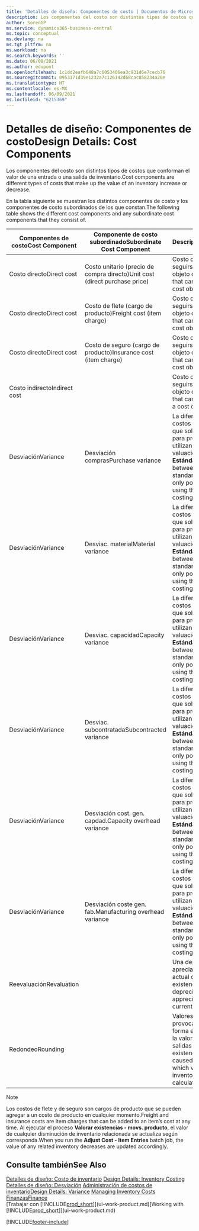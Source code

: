 ```yaml
---
title: 'Detalles de diseño: Componentes de costo | Documentos de Microsoft'
description: Los componentes del costo son distintos tipos de costos que conforman el valor de una entrada o una salida de inventario.
author: SorenGP
ms.service: dynamics365-business-central
ms.topic: conceptual
ms.devlang: na
ms.tgt_pltfrm: na
ms.workload: na
ms.search.keywords: ''
ms.date: 06/08/2021
ms.author: edupont
ms.openlocfilehash: 1c1dd2eafb648a7c6053406ea3c931d6e7cecb76
ms.sourcegitcommit: 0953171d39e1232a7c126142d68cac858234a20e
ms.translationtype: HT
ms.contentlocale: es-MX
ms.lasthandoff: 06/09/2021
ms.locfileid: "6215369"
---
```

# <a name="design-details-cost-components"></a><span data-ttu-id="a5166-103">Detalles de diseño: Componentes de costo</span><span class="sxs-lookup"><span data-stu-id="a5166-103">Design Details: Cost Components</span></span>
<span data-ttu-id="a5166-104">Los componentes del costo son distintos tipos de costos que conforman el valor de una entrada o una salida de inventario.</span><span class="sxs-lookup"><span data-stu-id="a5166-104">Cost components are different types of costs that make up the value of an inventory increase or decrease.</span></span>  

 <span data-ttu-id="a5166-105">En la tabla siguiente se muestran los distintos componentes de costo y los componentes de costo subordinados de los que constan.</span><span class="sxs-lookup"><span data-stu-id="a5166-105">The following table shows the different cost components and any subordinate cost components that they consist of.</span></span>  

|<span data-ttu-id="a5166-106">Componentes de costo</span><span class="sxs-lookup"><span data-stu-id="a5166-106">Cost Component</span></span>|<span data-ttu-id="a5166-107">Componente de costo subordinado</span><span class="sxs-lookup"><span data-stu-id="a5166-107">Subordinate Cost Component</span></span>|<span data-ttu-id="a5166-108">Descripción</span><span class="sxs-lookup"><span data-stu-id="a5166-108">Description</span></span>|  
|--------------------|--------------------------------|---------------------------------------|  
|<span data-ttu-id="a5166-109">Costo directo</span><span class="sxs-lookup"><span data-stu-id="a5166-109">Direct cost</span></span>|<span data-ttu-id="a5166-110">Costo unitario (precio de compra directo)</span><span class="sxs-lookup"><span data-stu-id="a5166-110">Unit cost (direct purchase price)</span></span>|<span data-ttu-id="a5166-111">Costo que puede seguirse hasta un objeto de costo.</span><span class="sxs-lookup"><span data-stu-id="a5166-111">Cost that can be traced to a cost object.</span></span>|  
|<span data-ttu-id="a5166-112">Costo directo</span><span class="sxs-lookup"><span data-stu-id="a5166-112">Direct cost</span></span>|<span data-ttu-id="a5166-113">Costo de flete (cargo de producto)</span><span class="sxs-lookup"><span data-stu-id="a5166-113">Freight cost (item charge)</span></span>|<span data-ttu-id="a5166-114">Costo que puede seguirse hasta un objeto de costo.</span><span class="sxs-lookup"><span data-stu-id="a5166-114">Cost that can be traced to a cost object.</span></span>|  
|<span data-ttu-id="a5166-115">Costo directo</span><span class="sxs-lookup"><span data-stu-id="a5166-115">Direct cost</span></span>|<span data-ttu-id="a5166-116">Costo de seguro (cargo de producto)</span><span class="sxs-lookup"><span data-stu-id="a5166-116">Insurance cost (item charge)</span></span>|<span data-ttu-id="a5166-117">Costo que puede seguirse hasta un objeto de costo.</span><span class="sxs-lookup"><span data-stu-id="a5166-117">Cost that can be traced to a cost object.</span></span>|  
|<span data-ttu-id="a5166-118">Costo indirecto</span><span class="sxs-lookup"><span data-stu-id="a5166-118">Indirect cost</span></span>||<span data-ttu-id="a5166-119">Costo que no puede seguirse hasta un objeto de costo.</span><span class="sxs-lookup"><span data-stu-id="a5166-119">Cost that cannot be traced to a cost object.</span></span>|  
|<span data-ttu-id="a5166-120">Desviación</span><span class="sxs-lookup"><span data-stu-id="a5166-120">Variance</span></span>|<span data-ttu-id="a5166-121">Desviación compras</span><span class="sxs-lookup"><span data-stu-id="a5166-121">Purchase variance</span></span>|<span data-ttu-id="a5166-122">La diferencia entre los costos estándar y real, que solo se registra para productos que utilizan el método de valuación de inventarios **Estándar**.</span><span class="sxs-lookup"><span data-stu-id="a5166-122">The difference between actual and standard costs, which is only posted for items using the **Standard** costing method.</span></span>|  
|<span data-ttu-id="a5166-123">Desviación</span><span class="sxs-lookup"><span data-stu-id="a5166-123">Variance</span></span>|<span data-ttu-id="a5166-124">Desviac. material</span><span class="sxs-lookup"><span data-stu-id="a5166-124">Material variance</span></span>|<span data-ttu-id="a5166-125">La diferencia entre los costos estándar y real, que solo se registra para productos que utilizan el método de valuación de inventarios **Estándar**.</span><span class="sxs-lookup"><span data-stu-id="a5166-125">The difference between actual and standard costs, which is only posted for items using the **Standard** costing method.</span></span>|  
|<span data-ttu-id="a5166-126">Desviación</span><span class="sxs-lookup"><span data-stu-id="a5166-126">Variance</span></span>|<span data-ttu-id="a5166-127">Desviac. capacidad</span><span class="sxs-lookup"><span data-stu-id="a5166-127">Capacity variance</span></span>|<span data-ttu-id="a5166-128">La diferencia entre los costos estándar y real, que solo se registra para productos que utilizan el método de valuación de inventarios **Estándar**.</span><span class="sxs-lookup"><span data-stu-id="a5166-128">The difference between actual and standard costs, which is only posted for items using the **Standard** costing method.</span></span>|  
|<span data-ttu-id="a5166-129">Desviación</span><span class="sxs-lookup"><span data-stu-id="a5166-129">Variance</span></span>|<span data-ttu-id="a5166-130">Desviac. subcontratada</span><span class="sxs-lookup"><span data-stu-id="a5166-130">Subcontracted variance</span></span>|<span data-ttu-id="a5166-131">La diferencia entre los costos estándar y real, que solo se registra para productos que utilizan el método de valuación de inventarios **Estándar**.</span><span class="sxs-lookup"><span data-stu-id="a5166-131">The difference between actual and standard costs, which is only posted for items using the **Standard** costing method.</span></span>|  
|<span data-ttu-id="a5166-132">Desviación</span><span class="sxs-lookup"><span data-stu-id="a5166-132">Variance</span></span>|<span data-ttu-id="a5166-133">Desviación cost. gen. capdad.</span><span class="sxs-lookup"><span data-stu-id="a5166-133">Capacity overhead variance</span></span>|<span data-ttu-id="a5166-134">La diferencia entre los costos estándar y real, que solo se registra para productos que utilizan el método de valuación de inventarios **Estándar**.</span><span class="sxs-lookup"><span data-stu-id="a5166-134">The difference between actual and standard costs, which is only posted for items using the **Standard** costing method.</span></span>|  
|<span data-ttu-id="a5166-135">Desviación</span><span class="sxs-lookup"><span data-stu-id="a5166-135">Variance</span></span>|<span data-ttu-id="a5166-136">Desviación coste gen. fab.</span><span class="sxs-lookup"><span data-stu-id="a5166-136">Manufacturing overhead variance</span></span>|<span data-ttu-id="a5166-137">La diferencia entre los costos estándar y real, que solo se registra para productos que utilizan el método de valuación de inventarios **Estándar**.</span><span class="sxs-lookup"><span data-stu-id="a5166-137">The difference between actual and standard costs, which is only posted for items using the **Standard** costing method.</span></span>|  
|<span data-ttu-id="a5166-138">Reevaluación</span><span class="sxs-lookup"><span data-stu-id="a5166-138">Revaluation</span></span>||<span data-ttu-id="a5166-139">Una depreciación o apreciación del valor actual de las existencias.</span><span class="sxs-lookup"><span data-stu-id="a5166-139">A depreciation or appreciation of the current inventory value.</span></span>|  
|<span data-ttu-id="a5166-140">Redondeo</span><span class="sxs-lookup"><span data-stu-id="a5166-140">Rounding</span></span>||<span data-ttu-id="a5166-141">Valores residuales provocados por la forma en que se calcula la valoración de las salidas de existencias.</span><span class="sxs-lookup"><span data-stu-id="a5166-141">Residuals caused by the way in which valuation of inventory decreases are calculated.</span></span>|  

> [!NOTE]  
>  <span data-ttu-id="a5166-142">Los costos de flete y de seguro son cargos de producto que se pueden agregar a un costo de producto en cualquier momento.</span><span class="sxs-lookup"><span data-stu-id="a5166-142">Freight and insurance costs are item charges that can be added to an item’s cost at any time.</span></span> <span data-ttu-id="a5166-143">Al ejecutar el proceso **Valorar existencias - movs. producto**, el valor de cualquier disminución de inventario relacionada se actualiza según corresponda.</span><span class="sxs-lookup"><span data-stu-id="a5166-143">When you run the **Adjust Cost - Item Entries** batch job, the value of any related inventory decreases are updated accordingly.</span></span>  

## <a name="see-also"></a><span data-ttu-id="a5166-144">Consulte también</span><span class="sxs-lookup"><span data-stu-id="a5166-144">See Also</span></span>  
 <span data-ttu-id="a5166-145">[Detalles de diseño: Costo de inventario](design-details-inventory-costing.md) </span><span class="sxs-lookup"><span data-stu-id="a5166-145">[Design Details: Inventory Costing](design-details-inventory-costing.md) </span></span>  
 <span data-ttu-id="a5166-146">[Detalles de diseño: Desviación](design-details-variance.md) [Administración de costos de inventario](finance-manage-inventory-costs.md)</span><span class="sxs-lookup"><span data-stu-id="a5166-146">[Design Details: Variance](design-details-variance.md) [Managing Inventory Costs](finance-manage-inventory-costs.md)</span></span>  
 [<span data-ttu-id="a5166-147">Finanzas</span><span class="sxs-lookup"><span data-stu-id="a5166-147">Finance</span></span>](finance.md)  
 <span data-ttu-id="a5166-148">[Trabajar con [!INCLUDE[prod_short](includes/prod_short.md)]](ui-work-product.md)</span><span class="sxs-lookup"><span data-stu-id="a5166-148">[Working with [!INCLUDE[prod_short](includes/prod_short.md)]](ui-work-product.md)</span></span>  


[!INCLUDE[footer-include](includes/footer-banner.md)]